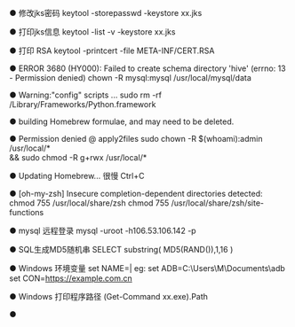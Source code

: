 ● 修改jks密码
keytool -storepasswd -keystore xx.jks

● 打印jks信息
keytool -list -v -keystore xx.jks    

● 打印 RSA
keytool -printcert -file META-INF/CERT.RSA 

● ERROR 3680 (HY000): Failed to create schema directory 'hive' (errno: 13 - Permission denied)
chown -R mysql:mysql /usr/local/mysql/data

●  Warning:"config" scripts ...
sudo rm -rf /Library/Frameworks/Python.framework

● building Homebrew formulae, and may need to be deleted.

● Permission denied @ apply2files
sudo chown -R $(whoami):admin /usr/local/* \
&& sudo chmod -R g+rwx /usr/local/*

● Updating Homebrew... 很慢
Ctrl+C

● [oh-my-zsh] Insecure completion-dependent directories detected:
chmod 755 /usr/local/share/zsh
chmod 755 /usr/local/share/zsh/site-functions

● mysql 远程登录
mysql -uroot -h106.53.106.142 -p


● SQL生成MD5随机串
SELECT
substring(
  MD5(RAND()),1,16 
)

● Windows 环境变量
set NAME=<PATH>|<URL>
eg: set ADB=C:\Users\M\Documents\adb\
set CON=https://example.com.cn

● Windows 打印程序路径
 (Get-Command xx.exe).Path
 
● 